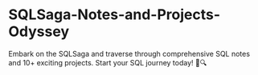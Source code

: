 # SQLSaga-Notes-and-Projects-Odyssey
Embark on the SQLSaga and traverse through comprehensive SQL notes and 10+ exciting projects. Start your SQL journey today! 🚀🔍
